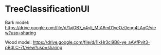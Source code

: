 # TreeClassificationUI
Bark model: https://drive.google.com/file/d/1ajOB7_x4ylj_MtA8mD1yeOz0epg4LAqO/view?usp=sharing

Wood model: https://drive.google.com/file/d/1lkHr3cl9B8-ye_aAVfPvit3-pBdLC-7f/view?usp=sharing
